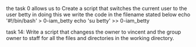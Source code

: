 the task 0 allows us to Create a script that switches the current user to the user betty
in doing this we write the code in the filename stated below
echo '#!/bin/bash' > 0-iam_betty
echo 'su betty' >> 0-iam_betty

task 14: Write a script that changess the owner to vincent and the group owner to staff for all the files and directories in the working directory.  
